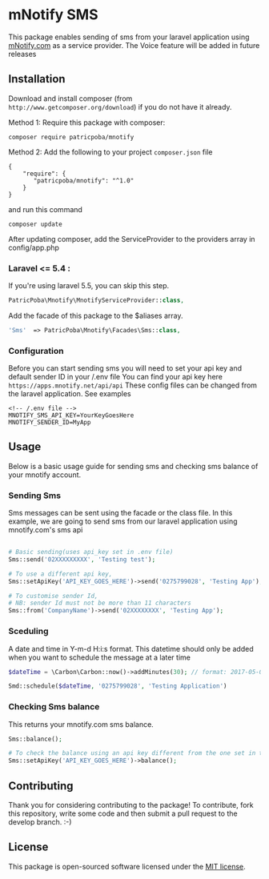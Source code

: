 # mNotify SMS  
This package enables sending of sms from your laravel application using  [mNotify.com](https://www.mnotify.com) as a service provider.
The Voice feature will be added in future releases

## Installation
Download and install composer (from `http://www.getcomposer.org/download`) if you do not have it already.
 
Method 1: Require this package with composer:

```shell
composer require patricpoba/mnotify
```

Method 2: Add the following to your project `composer.json` file 
```
{
    "require": {
       "patricpoba/mnotify": "^1.0"
    }
}
```
and run this command
```
composer update
```

After updating composer, add the ServiceProvider to the providers array in config/app.php
 
### Laravel <= 5.4 :
If you're using laravel 5.5, you can skip this step.
```php
PatricPoba\Mnotify\MnotifyServiceProvider::class, 
```

Add the facade of this package to the $aliases array.

```php
'Sms'  => PatricPoba\Mnotify\Facades\Sms::class,
```

### Configuration
Before you can start sending sms you will need to set your api key and default sender ID in your /.env file
You can find your api key here `https://apps.mnotify.net/api/api` 
These config files can be changed  from the laravel application. See examples 
```
<!-- /.env file -->
MNOTIFY_SMS_API_KEY=YourKeyGoesHere
MNOTIFY_SENDER_ID=MyApp
```
 
 
## Usage
Below is a basic usage guide for sending sms and checking sms balance of your mnotify account.

### Sending Sms
Sms messages can be sent using the facade or the class file.
In this example, we are going to send sms from our laravel application using mnotify.com's sms api
```php 
 
# Basic sending(uses api_key set in .env file)
Sms::send('02XXXXXXXXX', 'Testing test');

# To use a different api key,
Sms::setApiKey('API_KEY_GOES_HERE')->send('0275799028', 'Testing App');

# To customise sender Id,
# NB: sender Id must not be more than 11 characters
Sms::from('CompanyName')->send('02XXXXXXXX', 'Testing App');

```


### Sceduling 
A date and time in Y-m-d H:i:s format. This datetime should only be added when you want to schedule the message at a later time
```php 
$dateTime = \Carbon\Carbon::now()->addMinutes(30); // format: 2017-05-02 00:59:00

Smd::schedule($dateTime, '0275799028', 'Testing Application')

```


### Checking Sms balance 
This returns your mnotify.com sms balance.
```php 
Sms::balance();

# To check the balance using an api key different from the one set in the .env file,
Sms::setApiKey('API_KEY_GOES_HERE')->balance();

```

## Contributing

Thank you for considering contributing to the package! To contribute, fork this repository, write some code and then submit a pull request to the develop branch. :-)

## License

This package is open-sourced software licensed under the [MIT license](http://opensource.org/licenses/MIT).